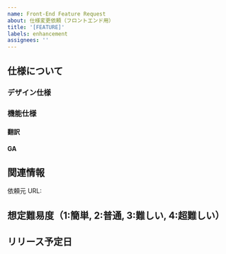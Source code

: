 ```yaml
---
name: Front-End Feature Request
about: 仕様変更依頼（フロントエンド用）
title: '[FEATURE]'
labels: enhancement
assignees: ''
---
```


## 仕様について

### デザイン仕様

### 機能仕様

#### 翻訳

#### GA

## 関連情報

依頼元 URL:

## 想定難易度（1:簡単, 2:普通, 3:難しい, 4:超難しい）

## リリース予定日
